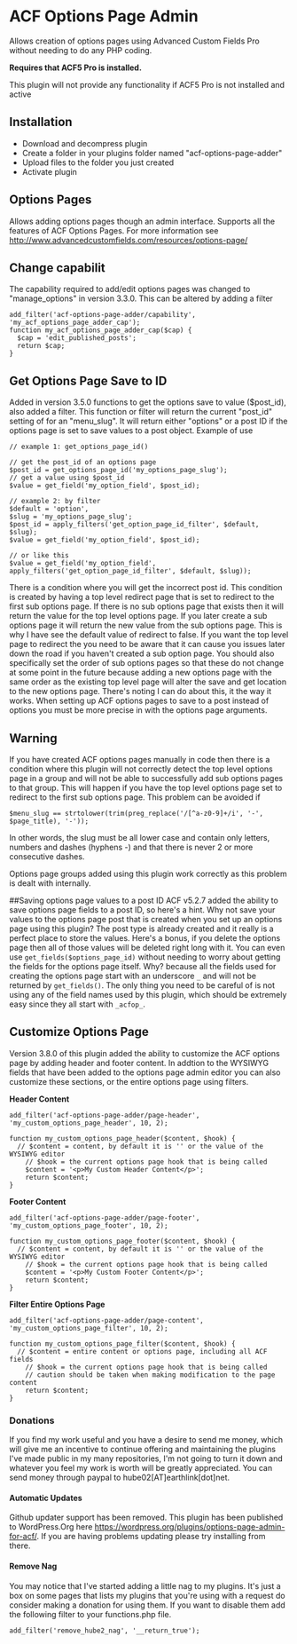 ACF Options Page Admin
==========================================

Allows creation of options pages using Advanced Custom Fields Pro without needing to do any 
PHP coding.

**Requires that ACF5 Pro is installed.**

This plugin will not provide any functionality if ACF5 Pro is not installed and active

## Installation

* Download and decompress plugin
* Create a folder in your plugins folder named "acf-options-page-adder"
* Upload files to the folder you just created
* Activate plugin

## Options Pages
Allows adding options pages though an admin interface. Supports all the features of 
ACF Options Pages. For more information see 
http://www.advancedcustomfields.com/resources/options-page/

## Change capabilit
The capability required to add/edit options pages was changed to "manage_options" in version 3.3.0.
This can be altered by adding a filter
```
add_filter('acf-options-page-adder/capability', 'my_acf_options_page_adder_cap');
function my_acf_options_page_adder_cap($cap) {
  $cap = 'edit_published_posts';
  return $cap;
}
```

## Get Options Page Save to ID

Added in version 3.5.0 functions to get the options save to value ($post_id), also added a filter. This
function or filter will return the current "post_id" setting of for an "menu_slug". It will return either
"options" or a post ID if the options page is set to save values to a post object.
Example of use
```
// example 1: get_options_page_id()

// get the post_id of an options page
$post_id = get_options_page_id('my_options_page_slug');
// get a value using $post_id
$value = get_field('my_option_field', $post_id);
```

```
// example 2: by filter
$default = 'option',
$slug = 'my_options_page_slug';
$post_id = apply_filters('get_option_page_id_filter', $default, $slug);
$value = get_field('my_option_field', $post_id);

// or like this
$value = get_field('my_option_field', apply_filters('get_option_page_id_filter', $default, $slug));
```

There is a condition where you will get the incorrect post id. This condition is created by having a
top level redirect page that is set to redirect to the first sub options page. If there is no sub options
page that exists then it will return the value for the top level options page. If you later create a
sub options page it will return the new value from the sub options page. This is why I have see the
default value of redirect to false. If you want the top level page to redirect the you need to be aware
that it can cause you issues later down the road if you haven't created a sub option page. You should also specifically set the order of sub options pages so that these do not change at some point in the future
because adding a new options page with the same order as the existing top level page will alter the save
and get location to the new options page. There's noting I can do about this, it the way it works. When
setting up ACF options pages to save to a post instead of options you must be more precise in with the
options page arguments.

## Warning
If you have created ACF options pages manually in code then there is a condition where this plugin will
not correctly detect the top level options page in a group and will not be able to successfully add
sub options pages to that group. This will happen if you have the top level options page set to redirect
to the first sub options page. This problem can be avoided if
```
$menu_slug == strtolower(trim(preg_replace('/[^a-z0-9]+/i', '-', $page_title), '-'));
```
In other words, the slug must be all lower case and contain only letters, numbers and dashes 
(hyphens -) and that there is never 2 or more consecutive dashes.

Options page groups added using this plugin work correctly as this problem is dealt with internally.

##Saving options page values to a post ID
ACF v5.2.7 added the ability to save options page fields to a post ID, so here's a hint.
Why not save your values to the options page post that is created when you set up an options page using
this plugin? The post type is already created and it really is a perfect place to store the values. Here's
a bonus, if you delete the options page then all of those values will be deleted right long with it.
You can even use `get_fields($options_page_id)` without needing to worry about getting the fields for
the options page itself. Why? because all the fields used for creating the options page start with an
underscore `_` and will not be returned by `get_fields()`. The only thing you need to be careful of is not
using any of the field names used by this plugin, which should be extremely easy since they all start with
`_acfop_`.

## Customize Options Page
Version 3.8.0 of this plugin added the ability to customize the ACF options page by adding header and footer content. In addtion to the WYSIWYG fields that have been added to the options page admin editor you can also customize these sections, or the entire options page using filters.

**Header Content**

```
add_filter('acf-options-page-adder/page-header', 'my_custom_options_page_header', 10, 2);

function my_custom_options_page_header($content, $hook) {
  // $content = content, by default it is '' or the value of the WYSIWYG editor
	// $hook = the current options page hook that is being called
	$content = '<p>My Custom Header Content</p>';
	return $content;
}
```

**Footer Content**

```
add_filter('acf-options-page-adder/page-footer', 'my_custom_options_page_footer', 10, 2);

function my_custom_options_page_footer($content, $hook) {
  // $content = content, by default it is '' or the value of the WYSIWYG editor
	// $hook = the current options page hook that is being called
	$content = '<p>My Custom Footer Content</p>';
	return $content;
}
```

**Filter Entire Options Page**

```
add_filter('acf-options-page-adder/page-content', 'my_custom_options_page_filter', 10, 2);

function my_custom_options_page_filter($content, $hook) {
  // $content = entire content or options page, including all ACF fields
	// $hook = the current options page hook that is being called
	// caution should be taken when making modification to the page content
	return $content;
}
```

### Donations
If you find my work useful and you have a desire to send me money, which will give me an incentive to continue
offering and maintaining the plugins I've made public in my many repositories, I'm not going to turn it down
and whatever you feel my work is worth will be greatly appreciated. You can send money through paypal to
hube02[AT]earthlink[dot]net. 

#### Automatic Updates
Github updater support has been removed. This plugin has been published to WordPress.Org here
https://wordpress.org/plugins/options-page-admin-for-acf/. If you are having problems updating please
try installing from there. 

#### Remove Nag
You may notice that I've started adding a little nag to my plugins. It's just a box on some pages that lists my
plugins that you're using with a request do consider making a donation for using them. If you want to disable them
add the following filter to your functions.php file.
```
add_filter('remove_hube2_nag', '__return_true');
```
